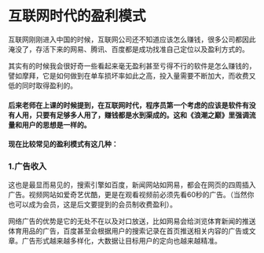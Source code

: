 # 互联网时代的盈利模式

​        互联网刚刚进入中国的时候，互联网公司还不知道应该怎么赚钱，很多公司都因此淹没了，存活下来的网易、腾讯、百度都是成功找准自己定位以及盈利方式的。

​        其实有的时候我会很好奇一些看起来毫无盈利甚至亏得不行的软件是怎么赚钱的，譬如摩拜，它是如何做到在单车损坏率如此之高，投入量需要不断加大，而收费又低的同时取得盈利的。



####        后来老师在上课的时候提到，在互联网时代，程序员第一个考虑的应该是软件有没有人用，只要有足够多人用了，赚钱都是水到渠成的。这和《浪潮之巅》里强调流量和用户的思想是一样的。

   

####     现在比较常见的盈利模式有这几种：

### 1.广告收入

​       这也是最显而易见的，搜索引擎如百度，新闻网站如网易，都会在网页的四周插入广告。视频网站如爱奇艺优酷，更是在观看视频前必须先看60秒的广告。（当然你也可以成为会员，这是后文要提到的会员制收费盈利）。

​       网络广告的优势是它的无处不在以及对口放送，比如网易会给浏览体育新闻的推送体育用品的广告，百度甚至会根据用户的搜索记录在首页推送相关内容的广告或文章。广告形式越来越多样化，大数据让目标用户的定向也越来越精准。





### 